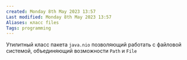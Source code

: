 ```yaml
---
created: Monday 8th May 2023 13:57
Last modified: Monday 8th May 2023 13:57
Aliases: класс files
Tags: programming
---
```


Утилитный класс пакета `java.nio` позволяющий работать с файловой системой, объединяющий возможности `Path` и `File`


